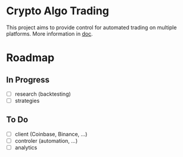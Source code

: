 # Crypto Algo Trading
This project aims to provide control for automated trading on multiple platforms. More information in [doc](https://filipmolcik.com/algo-trading-cryptocurrency/).

# Roadmap
## In Progress
- [ ] research (backtesting)
- [ ] strategies

## To Do
- [ ] client (Coinbase, Binance, ...)
- [ ] controler (automation, ...)
- [ ] analytics

